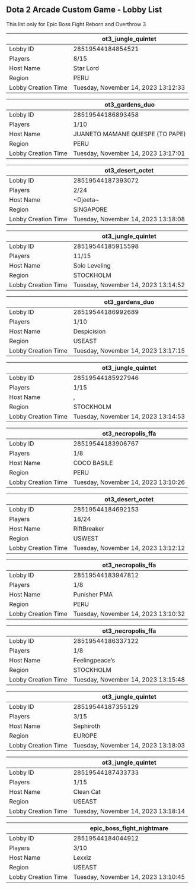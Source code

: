 ## Dota 2 Arcade Custom Game - Lobby List

This list only for Epic Boss Fight Reborn and Overthrow 3

|  | ot3_jungle_quintet |
| ------ | ------ |
| Lobby ID | 28519544184854521 |
| Players | 8/15 |
| Host Name | Star Lord |
| Region | PERU |
| Lobby Creation Time | Tuesday, November 14, 2023 13:12:33 |


|  | ot3_gardens_duo |
| ------ | ------ |
| Lobby ID | 28519544186893458 |
| Players | 1/10 |
| Host Name | JUANETO MAMANE QUESPE (TO PAPE) |
| Region | PERU |
| Lobby Creation Time | Tuesday, November 14, 2023 13:17:01 |


|  | ot3_desert_octet |
| ------ | ------ |
| Lobby ID | 28519544187393072 |
| Players | 2/24 |
| Host Name | ~Djeeta~ |
| Region | SINGAPORE |
| Lobby Creation Time | Tuesday, November 14, 2023 13:18:08 |


|  | ot3_jungle_quintet |
| ------ | ------ |
| Lobby ID | 28519544185915598 |
| Players | 11/15 |
| Host Name | Solo Leveling |
| Region | STOCKHOLM |
| Lobby Creation Time | Tuesday, November 14, 2023 13:14:52 |


|  | ot3_gardens_duo |
| ------ | ------ |
| Lobby ID | 28519544186992689 |
| Players | 1/10 |
| Host Name | Despicision |
| Region | USEAST |
| Lobby Creation Time | Tuesday, November 14, 2023 13:17:15 |


|  | ot3_jungle_quintet |
| ------ | ------ |
| Lobby ID | 28519544185927946 |
| Players | 1/15 |
| Host Name | , |
| Region | STOCKHOLM |
| Lobby Creation Time | Tuesday, November 14, 2023 13:14:53 |


|  | ot3_necropolis_ffa |
| ------ | ------ |
| Lobby ID | 28519544183906767 |
| Players | 1/8 |
| Host Name | COCO BASILE |
| Region | PERU |
| Lobby Creation Time | Tuesday, November 14, 2023 13:10:26 |


|  | ot3_desert_octet |
| ------ | ------ |
| Lobby ID | 28519544184692153 |
| Players | 18/24 |
| Host Name | RiftBreaker |
| Region | USWEST |
| Lobby Creation Time | Tuesday, November 14, 2023 13:12:12 |


|  | ot3_necropolis_ffa |
| ------ | ------ |
| Lobby ID | 28519544183947812 |
| Players | 1/8 |
| Host Name | Punisher PMA |
| Region | PERU |
| Lobby Creation Time | Tuesday, November 14, 2023 13:10:32 |


|  | ot3_necropolis_ffa |
| ------ | ------ |
| Lobby ID | 28519544186337122 |
| Players | 1/8 |
| Host Name | Feelingpeace’s |
| Region | STOCKHOLM |
| Lobby Creation Time | Tuesday, November 14, 2023 13:15:48 |


|  | ot3_jungle_quintet |
| ------ | ------ |
| Lobby ID | 28519544187355129 |
| Players | 3/15 |
| Host Name | Sephiroth |
| Region | EUROPE |
| Lobby Creation Time | Tuesday, November 14, 2023 13:18:03 |


|  | ot3_jungle_quintet |
| ------ | ------ |
| Lobby ID | 28519544187433733 |
| Players | 1/15 |
| Host Name | Clean Cat |
| Region | USEAST |
| Lobby Creation Time | Tuesday, November 14, 2023 13:18:14 |


|  | epic_boss_fight_nightmare |
| ------ | ------ |
| Lobby ID | 28519544184044912 |
| Players | 3/10 |
| Host Name | Lexxiz |
| Region | USEAST |
| Lobby Creation Time | Tuesday, November 14, 2023 13:10:45 |


